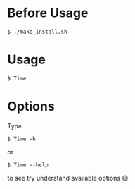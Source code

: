 # Before Usage
```
$ ./make_install.sh
```
# Usage
```
$ Time
```
# Options
Type
```
$ Time -h
```
or
```
$ Time --help
```
to ~~see~~ try understand available options :smile:
